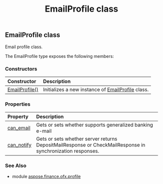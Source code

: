 ﻿---
title: EmailProfile class
second_title: Aspose.Finance for Python via .NET API References
description: 
type: docs
weight: 120
url: /python-net/aspose.finance.ofx.profile/emailprofile/
is_root: false
---

## EmailProfile class

Email profile class.



The EmailProfile type exposes the following members:

### Constructors
| Constructor | Description |
| :- | :- |
| [EmailProfile()](/finance/python-net/aspose.finance.ofx.profile/emailprofile/__init__/#) | Initializes a new instance of [EmailProfile](/finance/python-net/aspose.finance.ofx.profile/emailprofile) class. |


### Properties
| Property | Description |
| :- | :- |
| [can_email](/finance/python-net/aspose.finance.ofx.profile/emailprofile/can_email) | Gets or sets whether supports generalized banking e-mail |
| [can_notify](/finance/python-net/aspose.finance.ofx.profile/emailprofile/can_notify) | Gets or sets whether server returns DepositMailResponse or CheckMailResponse in synchronization responses. |


### See Also

* module [aspose.finance.ofx.profile](../)
